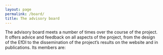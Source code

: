 ```yaml
---
layout: page
permalink: /board/
title: The advisory board
---
```


The advisory board meets a number of times over the course of the project. It
offers advice and feedback on all aspects of the project, from the design of the
EfDI to the dissemination of the project’s results on the website and in publications. 
Its members are:
